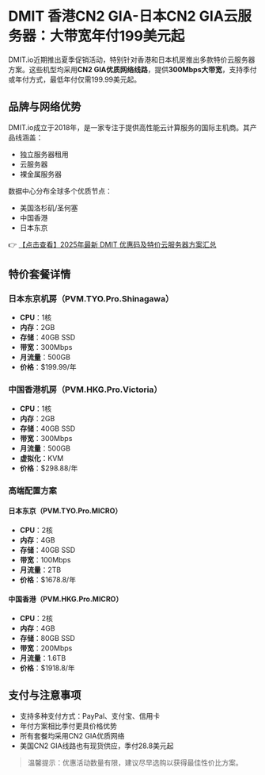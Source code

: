# DMIT 香港CN2 GIA-日本CN2 GIA云服务器：大带宽年付199美元起

DMIT.io近期推出夏季促销活动，特别针对香港和日本机房推出多款特价云服务器方案。这些机型均采用**CN2 GIA优质网络线路**，提供**300Mbps大带宽**，支持季付或年付方式，最低年付仅需199.99美元起。

## 品牌与网络优势
DMIT.io成立于2018年，是一家专注于提供高性能云计算服务的国际主机商。其产品线涵盖：
- 独立服务器租用
- 云服务器
- 裸金属服务器

数据中心分布全球多个优质节点：
- 美国洛杉矶/圣何塞
- 中国香港
- 日本东京

👉 [【点击查看】2025年最新 DMIT 优惠码及特价云服务器方案汇总](https://bit.ly/dmit_coupon)

## 特价套餐详情

### 日本东京机房（PVM.TYO.Pro.Shinagawa）
- **CPU**：1核
- **内存**：2GB
- **存储**：40GB SSD
- **带宽**：300Mbps
- **月流量**：500GB
- **价格**：$199.99/年

### 中国香港机房（PVM.HKG.Pro.Victoria）
- **CPU**：1核
- **内存**：2GB
- **存储**：40GB SSD
- **带宽**：300Mbps
- **月流量**：500GB
- **虚拟化**：KVM
- **价格**：$298.88/年

### 高端配置方案

#### 日本东京（PVM.TYO.Pro.MICRO）
- **CPU**：2核
- **内存**：4GB
- **存储**：40GB SSD
- **带宽**：100Mbps
- **月流量**：2TB
- **价格**：$1678.8/年

#### 中国香港（PVM.HKG.Pro.MICRO）
- **CPU**：2核
- **内存**：4GB
- **存储**：80GB SSD
- **带宽**：200Mbps
- **月流量**：1.6TB
- **价格**：$1918.8/年

## 支付与注意事项
- 支持多种支付方式：PayPal、支付宝、信用卡
- 年付方案相比季付更具价格优势
- 所有套餐均采用CN2 GIA优质网络
- 美国CN2 GIA线路也有现货供应，季付28.8美元起

> 温馨提示：优惠活动数量有限，建议尽早选购以获得最佳性价比方案。